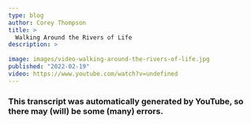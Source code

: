 ```yaml
---
type: blog
author: Corey Thompson
title: >
  Walking Around the Rivers of Life
description: >
  
image: images/video-walking-around-the-rivers-of-life.jpg
published: "2022-02-19"
video: https://www.youtube.com/watch?v=undefined
---
```

### This transcript was automatically generated by YouTube, so there may (will) be some (many) errors.


